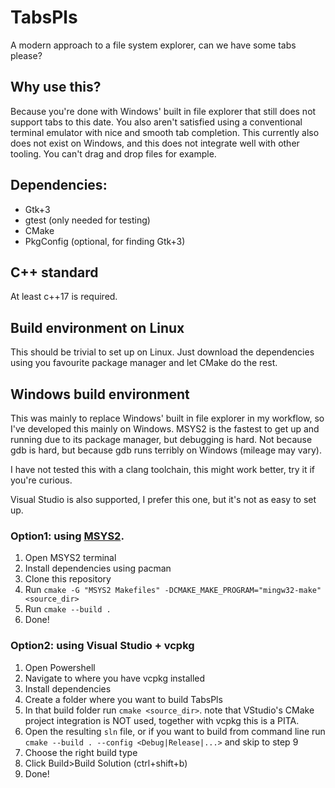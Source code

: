 # TabsPls
A modern approach to a file system explorer, can we have some tabs please?

## Why use this?
Because you're done with Windows' built in file explorer that still does not support tabs to this date.
You also aren't satisfied using a conventional terminal emulator with nice and smooth tab completion. This currently also does not exist on Windows, and this does not integrate well with other tooling. You can't drag and drop files for example.

## Dependencies:
* Gtk+3
* gtest (only needed for testing)
* CMake
* PkgConfig (optional, for finding Gtk+3)

## C++ standard
At least c++17 is required.

## Build environment on Linux
This should be trivial to set up on Linux. Just download the dependencies using you favourite package manager and let CMake do the rest.

## Windows build environment
This was mainly to replace Windows' built in file explorer in my workflow, so I've developed this mainly on Windows. MSYS2 is the fastest to get up and running due to its package manager, but debugging is hard. Not because gdb is hard, but because gdb runs terribly on Windows (mileage may vary). 

I have not tested this with a clang toolchain, this might work better, try it if you're curious.

Visual Studio is also supported, I prefer this one, but it's not as easy to set up.

### Option1: using [MSYS2](https://www.msys2.org/).
1. Open MSYS2 terminal
2. Install dependencies using pacman
3. Clone this repository
4. Run `cmake -G "MSYS2 Makefiles" -DCMAKE_MAKE_PROGRAM="mingw32-make" <source_dir>`
5. Run `cmake --build .`
6. Done!

### Option2: using Visual Studio + vcpkg
1. Open Powershell
2. Navigate to where you have vcpkg installed
3. Install dependencies 
4. Create a folder where you want to build TabsPls
5. In that build folder run `cmake <source_dir>`. note that VStudio's CMake project integration is NOT used, together with vcpkg this is a PITA.
6. Open the resulting `sln` file, or if you want to build from command line run `cmake --build . --config <Debug|Release|...>` and skip to step 9
7. Choose the right build type
8. Click Build>Build Solution (ctrl+shift+b)
9. Done!